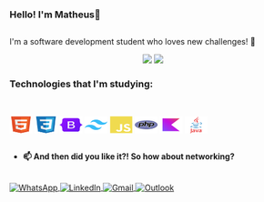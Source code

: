 ### Hello! I'm Matheus👋
##
I'm a software development student who loves new challenges! 🚀 

<div align="center">
  <a href="https://github.com/mathsant-js"></a>
  <img height="180em" src="https://github-readme-stats.vercel.app/api?username=mathsant-js&show_icons=true&theme=holi&include_all_commits=true&count_private=true"/>
  <img height="180em" src="https://github-readme-stats.vercel.app/api/top-langs/?username=mathsant-js&layout=compact&langs_count=7&theme=holi"/>
</div>

### Technologies that I'm studying:
##
<div style="display: inline_block"><br>
  <img align="center" alt="HTML" height="30" width="40" src="https://raw.githubusercontent.com/devicons/devicon/master/icons/html5/html5-original.svg">
  <img align="center" alt="CSS" height="30" width="40" src="https://raw.githubusercontent.com/devicons/devicon/master/icons/css3/css3-original.svg">
  <img align="center" alt="Bootstrap" height="30" width="40" src="https://raw.githubusercontent.com/devicons/devicon/master/icons/bootstrap/bootstrap-original.svg">
  <img align="center" alt="TailwindCSS" height="30" width="40" src="https://github.com/devicons/devicon/blob/master/icons/tailwindcss/tailwindcss-original.svg">
  <img align="center" alt="Js" height="30" width="40" src="https://github.com/devicons/devicon/blob/master/icons/javascript/javascript-plain.svg">
  <img align="center" alt="PHP" height="30" width="40" src="https://github.com/devicons/devicon/blob/master/icons/php/php-original.svg">
  <img align="center" alt="Kotlin" height="30" width="40" src="https://github.com/devicons/devicon/blob/master/icons/kotlin/kotlin-original.svg">
  <img align="center" alt="Java" height="30" width="40" src="https://github.com/devicons/devicon/blob/master/icons/java/java-original-wordmark.svg">
</div>
<ul>
<br>
  <li><b> 📫 And then did you like it?! So how about networking? </b></li>
</ul>

<div style="display: inline_block"><br>
  <a href="https://api.whatsapp.com/send?phone=5511988553256" target="_blank">
        <img align="center" alt="WhatsApp" src="https://img.shields.io/badge/WhatsApp-25D366?style=for-the-badge&logo=whatsapp&logoColor=white">
 </a>
 <a href="https://linkedin.com/in/matheus-jorge-santana-1436462b9">
  <img align="center" alt="LinkedIn"  src="https://img.shields.io/badge/LinkedIn-0077B5?style=for-the-badge&logo=linkedin&logoColor=white">
 </a>
  <a href="mailto:mjorgesantana2007@gmail.com">
  <img align="center" alt="Gmail"  src="https://img.shields.io/badge/Gmail-D14836?style=for-the-badge&logo=gmail&logoColor=white">
 </a>
 <a href="mailto:mjorgesantana2007@outlook.com">
  <img align="center" alt="Outlook"  src="https://img.shields.io/badge/Microsoft_Outlook-0078D4?style=for-the-badge&logo=microsoft-outlook&logoColor=white">
 </a>
</div>
